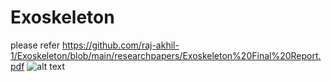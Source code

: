 # Exoskeleton

please refer https://github.com/raj-akhil-1/Exoskeleton/blob/main/researchpapers/Exoskeleton%20Final%20Report.pdf
![alt text]()
